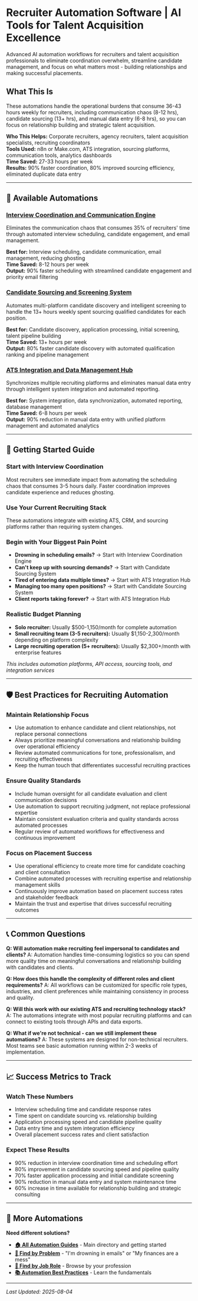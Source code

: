 # Recruiter Automation Software | AI Tools for Talent Acquisition Excellence

<!-- SEO Meta Description: Recruiter automation software to reduce coordination time by 90%, streamline candidate sourcing, and eliminate manual data entry. AI-powered tools for modern talent acquisition teams. -->

<!-- Target Keywords: recruiter automation, talent acquisition software, recruiting workflow automation, candidate sourcing automation, interview scheduling automation, ATS integration -->

Advanced AI automation workflows for recruiters and talent acquisition professionals to eliminate coordination overwhelm, streamline candidate management, and focus on what matters most - building relationships and making successful placements.

## What This Is

These automations handle the operational burdens that consume 36-43 hours weekly for recruiters, including communication chaos (8-12 hrs), candidate sourcing (13+ hrs), and manual data entry (6-8 hrs), so you can focus on relationship building and strategic talent acquisition.

**Who This Helps:** Corporate recruiters, agency recruiters, talent acquisition specialists, recruiting coordinators  
**Tools Used:** n8n or Make.com, ATS integration, sourcing platforms, communication tools, analytics dashboards  
**Time Saved:** 27-33 hours per week  
**Results:** 90% faster coordination, 80% improved sourcing efficiency, eliminated duplicate data entry  

---

## 🎯 Available Automations

### [Interview Coordination and Communication Engine](Interview%20Coordination%20and%20Communication%20Engine.md)
Eliminates the communication chaos that consumes 35% of recruiters' time through automated interview scheduling, candidate engagement, and email management.

**Best for:** Interview scheduling, candidate communication, email management, reducing ghosting  
**Time Saved:** 8-12 hours per week  
**Output:** 90% faster scheduling with streamlined candidate engagement and priority email filtering

### [Candidate Sourcing and Screening System](Candidate%20Sourcing%20and%20Screening%20System.md)
Automates multi-platform candidate discovery and intelligent screening to handle the 13+ hours weekly spent sourcing qualified candidates for each position.

**Best for:** Candidate discovery, application processing, initial screening, talent pipeline building  
**Time Saved:** 13+ hours per week  
**Output:** 80% faster candidate discovery with automated qualification ranking and pipeline management

### [ATS Integration and Data Management Hub](ATS%20Integration%20and%20Data%20Management%20Hub.md)
Synchronizes multiple recruiting platforms and eliminates manual data entry through intelligent system integration and automated reporting.

**Best for:** System integration, data synchronization, automated reporting, database management  
**Time Saved:** 6-8 hours per week  
**Output:** 90% reduction in manual data entry with unified platform management and automated analytics

---

## 🎯 Getting Started Guide

### Start with Interview Coordination
Most recruiters see immediate impact from automating the scheduling chaos that consumes 3-5 hours daily. Faster coordination improves candidate experience and reduces ghosting.

### Use Your Current Recruiting Stack
These automations integrate with existing ATS, CRM, and sourcing platforms rather than requiring system changes.

### Begin with Your Biggest Pain Point
- **Drowning in scheduling emails?** → Start with Interview Coordination Engine
- **Can't keep up with sourcing demands?** → Start with Candidate Sourcing System  
- **Tired of entering data multiple times?** → Start with ATS Integration Hub
- **Managing too many open positions?** → Start with Candidate Sourcing System
- **Client reports taking forever?** → Start with ATS Integration Hub

### Realistic Budget Planning
- **Solo recruiter:** Usually $500-1,150/month for complete automation
- **Small recruiting team (3-5 recruiters):** Usually $1,150-2,300/month depending on platform complexity
- **Large recruiting operation (5+ recruiters):** Usually $2,300+/month with enterprise features

*This includes automation platforms, API access, sourcing tools, and integration services*

---

## 🛡️ Best Practices for Recruiting Automation

### Maintain Relationship Focus
- Use automation to enhance candidate and client relationships, not replace personal connections
- Always prioritize meaningful conversations and relationship building over operational efficiency
- Review automated communications for tone, professionalism, and recruiting effectiveness
- Keep the human touch that differentiates successful recruiting practices

### Ensure Quality Standards
- Include human oversight for all candidate evaluation and client communication decisions
- Use automation to support recruiting judgment, not replace professional expertise
- Maintain consistent evaluation criteria and quality standards across automated processes
- Regular review of automated workflows for effectiveness and continuous improvement

### Focus on Placement Success
- Use operational efficiency to create more time for candidate coaching and client consultation
- Combine automated processes with recruiting expertise and relationship management skills
- Continuously improve automation based on placement success rates and stakeholder feedback
- Maintain the trust and expertise that drives successful recruiting outcomes

---

## 📞 Common Questions

**Q: Will automation make recruiting feel impersonal to candidates and clients?**
A: Automation handles time-consuming logistics so you can spend more quality time on meaningful conversations and relationship building with candidates and clients.

**Q: How does this handle the complexity of different roles and client requirements?**
A: All workflows can be customized for specific role types, industries, and client preferences while maintaining consistency in process and quality.

**Q: Will this work with our existing ATS and recruiting technology stack?**
A: The automations integrate with most popular recruiting platforms and can connect to existing tools through APIs and data exports.

**Q: What if we're not technical - can we still implement these automations?**
A: These systems are designed for non-technical recruiters. Most teams see basic automation running within 2-3 weeks of implementation.

---

## 📈 Success Metrics to Track

### Watch These Numbers
- Interview scheduling time and candidate response rates
- Time spent on candidate sourcing vs. relationship building
- Application processing speed and candidate pipeline quality
- Data entry time and system integration efficiency
- Overall placement success rates and client satisfaction

### Expect These Results
- 90% reduction in interview coordination time and scheduling effort
- 80% improvement in candidate sourcing speed and pipeline quality
- 70% faster application processing and initial candidate screening
- 90% reduction in manual data entry and system maintenance time
- 60% increase in time available for relationship building and strategic consulting

---

## 🔗 More Automations

**Need different solutions?**
- **[🏠 All Automation Guides](../../AI%20Automations%20Guide.md)** - Main directory and getting started
- **[🎯 Find by Problem](../../Automation%20Workflows%20by%20Problem.md)** - "I'm drowning in emails" or "My finances are a mess"
- **[👔 Find by Job Role](../../Automation%20Workflows%20by%20Job%20Role.md)** - Browse by your profession
- **[📚 Automation Best Practices](../../Automation%20Best%20Practices.md)** - Learn the fundamentals

---

*Last Updated: 2025-08-04*